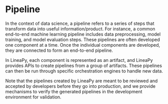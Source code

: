 # Pipeline

In the context of data science, a pipeline refers to a series of steps that transform
data into useful information/product. For instance, a common end-to-end machine learning
pipeline includes data preprocessing, model training, and model evaluation steps. These
pipelines are often developed one component at a time. Once the individual components are
developed, they are connected to form an end-to-end pipeline.

In LineaPy, each component is represented as an artifact, and LineaPy provides APIs to create
pipelines from a group of artifacts. These pipelines can then be run through specific orchestration
engines to handle new data.

Note that the pipelines created by LineaPy are meant to be reviewed and accepted by developers
before they go into production, and we provide mechanisms to verify the generated pipelines in
the development environment for validation.
